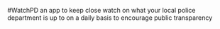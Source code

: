 #WatchPD
an app to keep close watch on what your local police department is up to on a daily basis to encourage public transparency
